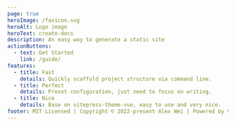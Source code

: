 ```yaml
---
page: true
heroImage: /favicon.svg
heroAlt: Logo image
heroText: create-docs
description: An easy way to generate a static site
actionButtons:
  - text: Get Started
    link: /guide/
features:
  - title: Fast
    details: Quickly scaffold project structure via command line.
  - title: Perfect
    details: Preset configuration, just need to focus on writing.
  - title: Nice
    details: Base on vitepress-theme-vue, easy to use and very nice.
footer: MIT Licensed | Copyright © 2022-present Alex Wei | Powered by VitePress
---
```


<Home />
